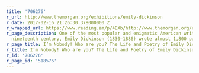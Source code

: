 ```yaml
---
title: '706276'
r_url: http://www.themorgan.org/exhibitions/emily-dickinson
r_date: 2017-02-16 21:26:30.378000000 Z
r_wrapped_url: https://www.reading.am/p/4BXb/http://www.themorgan.org/exhibitions/emily-dickinson
r_page_description: One of the most popular and enigmatic American writers of the
  nineteenth century, Emily Dickinson (1830–1886) wrote almost 1,800 poems.
r_page_title: I’m Nobody! Who are you? The Life and Poetry of Emily Dickinson
r_title: I’m Nobody! Who are you? The Life and Poetry of Emily Dickinson
r_id: '706276'
r_page_id: '518576'
---
```



